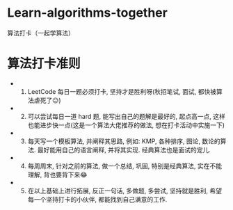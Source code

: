 # Learn-algorithms-together
算法打卡（一起学算法）
# 算法打卡准则
- 1. LeetCode 每日一题必须打卡, 坚持才是胜利呀(秋招笔试, 面试, 都快被算法虐死了😥)
- 2. 可以尝试每日一道 hard 题, 能写出自己的题解是最好的, 起点高一点, 这样也能进步快一点(这是一个算法大佬推荐的做法, 想在打卡活动中实施一下)
- 3. 每天写一个模板算法, 并阐释其思路, 例如: KMP, 各种排序, 图论, 数论的算法. 最好能用自己的语言阐释, 并将其实现. 经典算法也是面试的宠儿.
- 4. 每周周末, 针对之前的算法, 做一个总结, 巩固, 特别是经典算法, 实在不能理解, 背也要背下来😂
- 5. 在以上基础上进行拓展, 反正一句话, 多做题, 多尝试, 坚持就是胜利, 希望每一个坚持打卡的小伙伴, 都能找到自己满意的工作.
